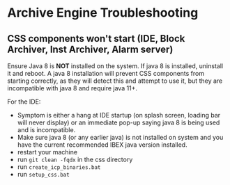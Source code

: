 # Archive Engine Troubleshooting

## CSS components won't start (IDE, Block Archiver, Inst Archiver, Alarm server)

Ensure Java 8 is **NOT** installed on the system. If java 8 is installed, uninstall it and reboot. A java 8 installation will prevent CSS components from starting correctly, as they will detect this and attempt to use it, but they are incompatible with java 8 and require java 11+.

For the IDE:
- Symptom is either a hang at IDE startup (on splash screen, loading bar will never display) or an immediate pop-up saying java 8 is being used and is incompatible.
- Make sure java 8 (or any earlier java) is not installed on system and you have the current recommended IBEX java version installed.
- restart your machine
- run `git clean -fqdx` in the css directory
- run `create_icp_binaries.bat`
- run `setup_css.bat`
